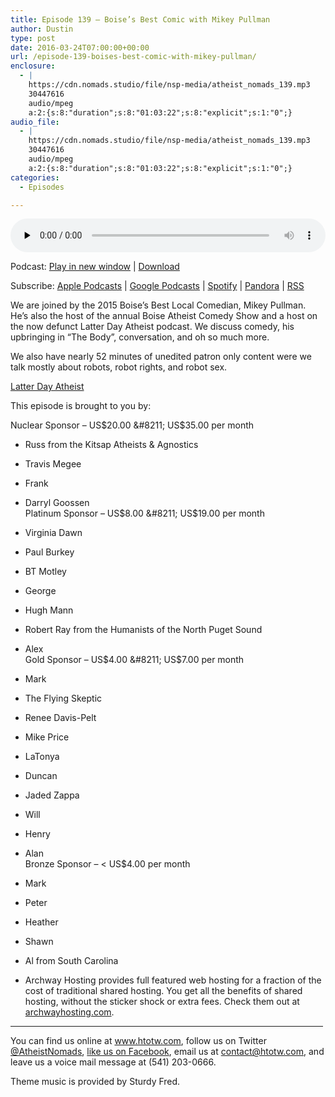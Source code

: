 ```yaml
---
title: Episode 139 – Boise’s Best Comic with Mikey Pullman
author: Dustin
type: post
date: 2016-03-24T07:00:00+00:00
url: /episode-139-boises-best-comic-with-mikey-pullman/
enclosure:
  - |
    https://cdn.nomads.studio/file/nsp-media/atheist_nomads_139.mp3
    30447616
    audio/mpeg
    a:2:{s:8:"duration";s:8:"01:03:22";s:8:"explicit";s:1:"0";}
audio_file:
  - |
    https://cdn.nomads.studio/file/nsp-media/atheist_nomads_139.mp3
    30447616
    audio/mpeg
    a:2:{s:8:"duration";s:8:"01:03:22";s:8:"explicit";s:1:"0";}
categories:
  - Episodes

---
```

<div itemscope itemtype="http://schema.org/AudioObject">
  <meta itemprop="name" content="Episode 139 &#8211; Boise&#8217;s Best Comic with Mikey Pullman" />
  
  <meta itemprop="uploadDate" content="2016-03-24T01:00:00-06:00" />
  
  <meta itemprop="encodingFormat" content="audio/mpeg" />
  
  <meta itemprop="duration" content="PT1H03M22S" />
  
  <meta itemprop="description" content="We are joined by the 2015 Boise's Best Local Comedian, Mikey Pullman. He's also the host of the annual Boise Atheist Comedy Show and a host on the now defunct Latter Day Atheist podcast. We discuss comedy, his upbringing in &quot;The Body&quot;, conversation, ..." />
  
  <meta itemprop="contentUrl" content="https://dts.podtrac.com/redirect.mp3/cdn.nomads.studio/file/nsp-media/atheist_nomads_139.mp3" />
  
  <meta itemprop="contentSize" content="29.0" />
  </p> 
  
  <div class="powerpress_player" id="powerpress_player_8398">
    <audio class="wp-audio-shortcode" id="audio-5096-142" preload="none" style="width: 100%;" controls="controls"><source type="audio/mpeg" src="https://dts.podtrac.com/redirect.mp3/cdn.nomads.studio/file/nsp-media/atheist_nomads_139.mp3?_=142" /><a href="https://dts.podtrac.com/redirect.mp3/cdn.nomads.studio/file/nsp-media/atheist_nomads_139.mp3">https://dts.podtrac.com/redirect.mp3/cdn.nomads.studio/file/nsp-media/atheist_nomads_139.mp3</a></audio>
  </div>
</div>

<p class="powerpress_links powerpress_links_mp3">
  Podcast: <a href="https://dts.podtrac.com/redirect.mp3/cdn.nomads.studio/file/nsp-media/atheist_nomads_139.mp3" class="powerpress_link_pinw" target="_blank" title="Play in new window" onclick="return powerpress_pinw('https://htotw.com/?powerpress_pinw=5096-podcast');" rel="nofollow">Play in new window</a> | <a href="https://dts.podtrac.com/redirect.mp3/cdn.nomads.studio/file/nsp-media/atheist_nomads_139.mp3" class="powerpress_link_d" title="Download" rel="nofollow" download="atheist_nomads_139.mp3">Download</a>
</p>

<p class="powerpress_links powerpress_subscribe_links">
  Subscribe: <a href="https://podcasts.apple.com/us/podcast/humanists-take-on-the-world/id530050098?mt=2&ls=1" class="powerpress_link_subscribe powerpress_link_subscribe_itunes" target="_blank" title="Subscribe on Apple Podcasts" rel="nofollow">Apple Podcasts</a> | <a href="https://www.google.com/podcasts?feed=aHR0cDovL2F0aGVpc3Rub21hZHMubGlic3luLmNvbS9yc3M%3D" class="powerpress_link_subscribe powerpress_link_subscribe_googleplay" target="_blank" title="Subscribe on Google Podcasts" rel="nofollow">Google Podcasts</a> | <a href="https://open.spotify.com/show/3LzK2xZGike6Tc1GEMtMbr?si=LieN9SNuTpq96smuaUsH8A" class="powerpress_link_subscribe powerpress_link_subscribe_spotify" target="_blank" title="Subscribe on Spotify" rel="nofollow">Spotify</a> | <a href="https://www.pandora.com/podcast/atheist-nomads/PC:10122?corr=62071012&part=ug" class="powerpress_link_subscribe powerpress_link_subscribe_pandora" target="_blank" title="Subscribe on Pandora" rel="nofollow">Pandora</a> | <a href="https://htotw.com/feed/podcast/" class="powerpress_link_subscribe powerpress_link_subscribe_rss" target="_blank" title="Subscribe via RSS" rel="nofollow">RSS</a>
</p>

We are joined by the 2015 Boise&#8217;s Best Local Comedian, Mikey Pullman. He&#8217;s also the host of the annual Boise Atheist Comedy Show and a host on the now defunct Latter Day Atheist podcast. We discuss comedy, his upbringing in &#8220;The Body&#8221;, conversation, and oh so much more.

We also have nearly 52 minutes of unedited patron only content were we talk mostly about robots, robot rights, and robot sex.

<a href="https://latterdayatheist.wordpress.com/" target="_blank" rel="noopener">Latter Day Atheist</a>

This episode is brought to you by:

Nuclear Sponsor &#8211; US$20.00 &#8211; US$35.00 per month  
* Russ from the Kitsap Atheists & Agnostics  
* Travis Megee  
* Frank  
* Darryl Goossen  
Platinum Sponsor &#8211; US$8.00 &#8211; US$19.00 per month  
* Virginia Dawn  
* Paul Burkey  
* BT Motley  
* George  
* Hugh Mann  
* Robert Ray from the Humanists of the North Puget Sound  
* Alex  
Gold Sponsor &#8211; US$4.00 &#8211; US$7.00 per month  
* Mark  
* The Flying Skeptic  
* Renee Davis-Pelt  
* Mike Price  
* LaTonya  
* Duncan  
* Jaded Zappa  
* Will  
* Henry  
* Alan  
Bronze Sponsor &#8211; < US$4.00 per month  
* Mark  
* Peter  
* Heather  
* Shawn  
* Al from South Carolina

* Archway Hosting provides full featured web hosting for a fraction of the cost of traditional shared hosting. You get all the benefits of shared hosting, without the sticker shock or extra fees. Check them out at <a href="http://archwayhosting.com/" target="_blank" rel="noopener">archwayhosting.com</a>.

<hr width="500" />

You can find us online at <a href="https://www.htotw.com/" target="_blank" rel="noopener">www.htotw.com</a>, follow us on Twitter <a href="https://twitter.com/AtheistNomads" target="_blank" rel="noopener">@AtheistNomads</a>, <a href="https://htotw.com/facebook" target="_blank" rel="noopener">like us on Facebook</a>, email us at <contact@htotw.com>, and leave us a voice mail message at (541) 203-0666.

Theme music is provided by Sturdy Fred.